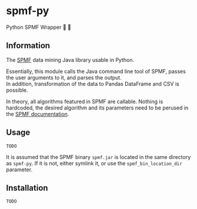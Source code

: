 # spmf-py
Python SPMF Wrapper 🐍 🎁

## Information
The [SPMF](http://www.philippe-fournier-viger.com/spmf) data mining Java library usable in Python.  

Essentially, this module calls the Java command line tool of SPMF, passes the user arguments to it, and parses the output.  
In addition, transformation of the data to Pandas DataFrame and CSV is possible.

In theory, all algorithms featured in SPMF are callable. Nothing is hardcoded, the desired algorithm and its parameters need to be perused in the [SPMF documentation](http://www.philippe-fournier-viger.com/spmf/index.php?link=documentation.php).

## Usage
`TODO`

It is assumed that the SPMF binary `spmf.jar` is located in the same directory as `spmf-py`. If it is not, either symlink it, or use the `spmf_bin_location_dir` parameter.

## Installation
`TODO`
